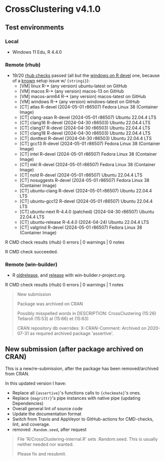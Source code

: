 # CrossClustering v4.1.0
## Test environments
### Local
* Windows 11 Edu, R 4.4.0

### Remote (rhub)

* 19/20 [rhub checks](https://github.com/CorradoLanera/CrossClustering/actions/runs/8927590108) passed (all but the [windows on R devel](https://github.com/CorradoLanera/CrossClustering/actions/runs/8927590108/job/24521327410#step:5:5339) one, because of a [known](https://github.com/gagolews/stringi/issues/508) setup issue w/ `{stringi}`):
  - [VM] linux          R-* (any version)                     ubuntu-latest on GitHub
  - [VM] macos          R-* (any version)                     macos-13 on GitHub
  - [VM] macos-arm64    R-* (any version)                     macos-latest on GitHub
  - [VM] windows        R-* (any version)                     windows-latest on GitHub
  - [CT] atlas          R-devel (2024-05-01 r86507)           Fedora Linux 38 (Container Image)
  - [CT] clang-asan     R-devel (2024-05-01 r86507)           Ubuntu 22.04.4 LTS
  - [CT] clang16        R-devel (2024-04-30 r86503)           Ubuntu 22.04.4 LTS
  - [CT] clang17        R-devel (2024-04-30 r86503)           Ubuntu 22.04.4 LTS
  - [CT] clang18        R-devel (2024-04-30 r86503)           Ubuntu 22.04.4 LTS
  - [CT] donttest       R-devel (2024-04-30 r86503)           Ubuntu 22.04.4 LTS
  - [CT] gcc13          R-devel (2024-05-01 r86507)           Fedora Linux 38 (Container Image)
  - [CT] intel          R-devel (2024-05-01 r86507)           Fedora Linux 38 (Container Image)
  - [CT] mkl            R-devel (2024-05-01 r86507)           Fedora Linux 38 (Container Image)
  - [CT] nold           R-devel (2024-05-01 r86507)           Ubuntu 22.04.4 LTS
  - [CT] nosuggests     R-devel (2024-05-01 r86507)           Fedora Linux 38 (Container Image)
  - [CT] ubuntu-clang   R-devel (2024-05-01 r86507)           Ubuntu 22.04.4 LTS
  - [CT] ubuntu-gcc12   R-devel (2024-05-01 r86507)           Ubuntu 22.04.4 LTS
  - [CT] ubuntu-next    R-4.4.0 (patched) (2024-04-30 r86507) Ubuntu 22.04.4 LTS
  - [CT] ubuntu-release R-4.4.0 (2024-04-24)                  Ubuntu 22.04.4 LTS
  - [CT] valgrind       R-devel (2024-05-01 r86507)           Fedora Linux 38 (Container Image)


R CMD check results (rhub)
0 errors | 0 warnings | 0 notes

R CMD check succeeded.

### Remote (win-builder)
* R [oldrelease](https://win-builder.r-project.org/X9E9rr91J3Li),
  and [release](https://win-builder.r-project.org/v0F0zw3vZZ91)
  with win-builder.r-project.org.

R CMD check results (rhub)
0 errors | 0 warnings | 1 notes

> New submission
> 
> Package was archived on CRAN
> 
> Possibly misspelled words in DESCRIPTION:
>   CrossClustering (15:26)
>   Tellaroli (15:53)
>   al (15:66)
>   et (15:63)
> 
> CRAN repository db overrides:
>   X-CRAN-Comment: Archived on 2020-07-31 as required archived package
>     'assertive'.


## New submission (after package archived on CRAN)
This is a new/re-submission, after the package has been removed/archived
from CRAN.

In this updated version I have:

* Replace all `{assertive}`'s functions calls to `{checkmate}`'s ones.
* Replace `{magrittr}`'s pipe instances with native pipe (updating 
  Dependencies)
* Overall general lint of source code
* Update the documentation format
* Switch from Travis and AppVeyor to GitHub-actions for CMD-checks, lint, 
  and coverage.
* removed `.Random.seed`, after request
  
> File 'R/CrossClustering-internal.R' sets .Random.seed.
>    This is usually neither needed nor wanted.
> 
> Please fix and resubmit.

